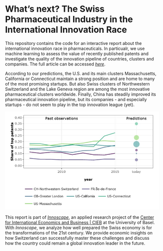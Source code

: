 # What’s next? The Swiss Pharmaceutical Industry in the International Innovation Race

This repository contains the code for an interactive report about the international innovation race in pharmaceuticals. In particualr, we use machine learning to assess the value of recently published patents and investigate the quality of the innovation pipeline of countries, clusters and companies. The full article can be accessed <a href = https://www.innoscape.de/pharma_pred/innovation_pharma.html target = “_blank”>*here*</a>.

According to our predictions, the U.S. and its main clusters Massachusetts, California or Connecticut maintain a strong position and are home to many of the most promising startups. But also Swiss clusters of Northwestern Switzerland and the Lake Geneva region are among the most innovative pharmaceutical clusters worldwide. Finally, China has steadily improved its pharmaceutical innovation pipeline, but its companies - and especially startups - do not seem to play in the top innovation league (yet).

![](https://raw.githubusercontent.com/cieb-unibas/predicting-quality-of-pharma-patents/master/analysis_example.png)

This report is part of <a href = http://innoscape.ch/ target = “_blank”>*Innoscape*</a>, an applied research project of the <a href = https://cieb.unibas.ch target = “_blank”>Center for International Economics and Business | CIEB</a> at the University of Basel. With *Innoscape*, we analyze how well prepared the Swiss economy is for the transformations of the 21st century. We provide economic insights on how Switzerland can successfully master these challenges and discuss how the country could remain a global innovation leader in the future.
